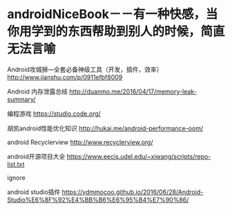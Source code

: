 # androidNiceBook－－有一种快感，当你用学到的东西帮助到别人的时候，简直无法言喻
Android攻城狮—全套必备神级工具（开发，插件，效率） http://www.jianshu.com/p/0911efbf8009

Android 内存泄露总结 http://duanmo.me/2016/04/17/memory-leak-summary/

编程游戏 https://studio.code.org/

胡凯android性能优化知识 http://hukai.me/android-performance-oom/


android Recyclerview http://www.recyclerview.org/

android开源项目大全 https://www.eecis.udel.edu/~xiwang/scripts/repo-list.txt

ignore



android studio插件 https://ydmmocoo.github.io/2016/06/28/Android-Studio%E6%8F%92%E4%BB%B6%E6%95%B4%E7%90%86/
